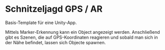 # Schnitzeljagd GPS / AR

Basis-Template für eine Unity-App.

Mittels Marker-Erkennung kann ein Object angezeigt werden.
Anschließend gibt es Szenen, die auf GPS-Koordinaten reagieren und sobald man sich in der Nähe befindet, lassen sich Objecte spawnen.
